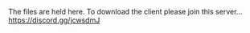 The files are held here.
To download the client please join this server...
https://discord.gg/jcwsdmJ
